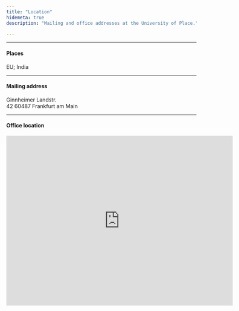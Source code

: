 ```yaml
---
title: "Location"
hidemeta: true
description: "Mailing and office addresses at the University of Place."

---
```


---

#### Places

EU; India

---

#### Mailing address

Ginnheimer Landstr.  
42 
60487 Frankfurt am Main

---

#### Office location

<iframe src="https://www.google.com/maps/embed?pb=!1m18!1m12!1m3!1d2557.633118125628!2d8.642720774570241!3d50.130586871532806!2m3!1f0!2f0!3f0!3m2!1i1024!2i768!4f13.1!3m3!1m2!1s0x47bd094f41cb070b%3A0xb3dee9b5b2824182!2sGinnheimer%20Landstra%C3%9Fe%2042%2C%2060487%20Frankfurt%20am%20Main!5e0!3m2!1sde!2sde!4v1712210628496!5m2!1sde!2sde" width="600" height="450" style="border:0;" allowfullscreen="" loading="lazy" referrerpolicy="no-referrer-when-downgrade"></iframe>


